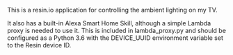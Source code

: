 This is a resin.io application for controlling the ambient lighting on my TV.

It also has a built-in Alexa Smart Home Skill, although a simple Lambda proxy is needed to use it.
This is included in lambda_proxy.py and should be configured as a Python 3.6 with the DEVICE_UUID
environment variable set to the Resin device ID.

